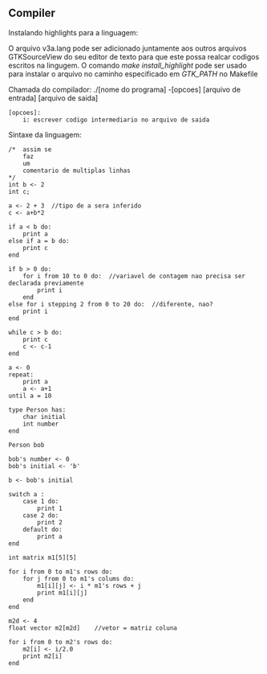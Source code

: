 ## Compiler

Instalando highlights para a linguagem:

O arquivo v3a.lang pode ser adicionado juntamente aos outros arquivos GTKSourceView do seu editor de texto para que este possa realcar codigos escritos na lingugem.
O comando *make install_highlight* pode ser usado para instalar o arquivo no caminho especificado em *GTK_PATH* no Makefile

Chamada do compilador:
	./[nome do programa] -[opcoes] [arquivo de entrada] [arquivo de saida]
	
	[opcoes]:
		i: escrever codigo intermediario no arquivo de saida
		
Sintaxe da linguagem:

```
/*	assim se
	faz
	um
	comentario de multiplas linhas
*/
int b <- 2
int c;

a <- 2 + 3	//tipo de a sera inferido
c <- a+b*2

if a < b do:
	print a
else if a = b do:
	print c
end

if b > 0 do:
	for i from 10 to 0 do:	//variavel de contagem nao precisa ser declarada previamente
		print i
	end
else for i stepping 2 from 0 to 20 do:	//diferente, nao?
	print i
end

while c > b do:
	print c
	c <- c-1
end

a <- 0
repeat:
	print a
	a <- a+1
until a = 10

type Person has:
	char initial
	int number
end

Person bob

bob's number <- 0
bob's initial <- 'b'

b <- bob's initial

switch a :
	case 1 do:
		print 1
	case 2 do:
		print 2
	default do:
		print a
end

int matrix m1[5][5]

for i from 0 to m1's rows do:
	for j from 0 to m1's colums do:
		m1[i][j] <- i * m1's rows + j
		print m1[i][j]
	end
end

m2d <- 4
float vector m2[m2d]	//vetor = matriz coluna

for i from 0 to m2's rows do:
	m2[i] <- i/2.0
	print m2[i]
end


```


